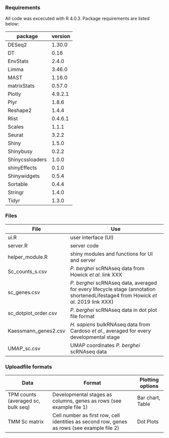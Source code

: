 ### Requirements

All code was excecuted with R 4.0.3. Package requirements are listed below:

package | version
--- | ---
DESeq2	| 1.30.0
DT	| 0.16
EnvStats	| 2.4.0
Limma| 3.46.0
MAST	| 1.16.0
matrixStats	| 0.57.0
Plotly	| 4.9.2.1
Plyr	| 1.8.6
Reshape2	| 1.4.4
Rlist| 	0.4.6.1
Scales	| 1.1.1
Seurat	| 3.2.2
Shiny	| 1.5.0
Shinybusy	| 0.2.2
Shinycssloaders	| 1.0.0
shinyEffects	| 0.1.0
Shinywidgets	| 0.5.4
Sortable	| 0.4.4
Stringr	| 1.4.0
Tidyr	| 1.3.0

### Files

File | Use
--- | ---
ui.R | user interface (UI)
server.R | server code
helper_module.R | shiny modules and functions for UI and server
Sc_counts_s.csv | *P. berghei* scRNAseq data from Howick *et al.* link XXX
sc_genes.csv | *P. berghei* scRNAseq data, averaged for every lifecycle stage (annotation shortenedLifestage4 from Howick *et al.* 2019 link XXX)
sc_dotplot_order.csv | *P. berghei* scRNAseq data in dot plot file format 
Kaessmann_genes2.csv | *H. sapiens* bulkRNAseq data from Cardoso *et al.*, averaged for every developmental stage 
UMAP_sc.csv | UMAP coordinates *P. berghei* scRNAseq data

### Uploadfile formats
Data | Format | Plotting options
--- | ---  | --- 
TPM counts (averaged sc, bulk seq) | Developmental stages as columns, genes as rows (see example file 1)  | Bar chart, Table
TMM Sc matrix  | Cell number as first row, cell identities as second row, genes as rows (see example file 2) | Dot Plots

